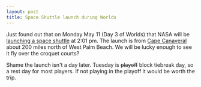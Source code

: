 ```yaml
---
layout: post
title: Space Shuttle launch during Worlds
---
```

<p>Just found out that on Monday May 11 (Day 3 of Worlds) that NASA will be <a title="Space Shuttle Missions" href="http://www.nasa.gov/mission_pages/shuttle/main/index.html">launching a space shuttle</a> at 2:01 pm. The launch is from <a title="Map from Cape Canaveral to West Palm Beach" href="http://maps.google.com/maps?saddr=National+Croquet+Center,+West+Palm+Beach+%4026.665367,-80.078906&amp;geocode=&amp;dirflg=&amp;daddr=Cape+Canaveral,+FL&amp;f=d&amp;sll=26.750516,-80.108185&amp;sspn=0.903782,0.979156&amp;ie=UTF8&amp;ll=27.722436,-80.496826&amp;spn=3.583242,3.916626&amp;t=h&amp;z=8">Cape Canaveral</a> about 200 miles north of West Palm Beach. We will be lucky enough to see it fly over the croquet courts?</p>
<p>Shame the launch isn't a day later. Tuesday is <span style="text-decoration: line-through;">playoff</span> block tiebreak day, so a rest day for most players. If not playing in the playoff it would be worth the trip.</p>
